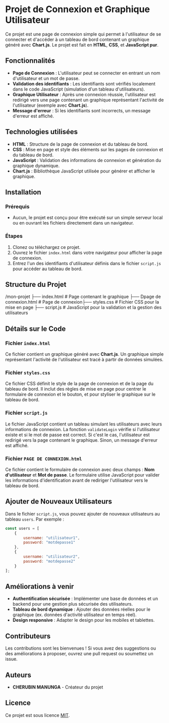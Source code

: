 # Projet de Connexion et Graphique Utilisateur

Ce projet est une page de connexion simple qui permet à l'utilisateur de se connecter et d'accéder à un tableau de bord contenant un graphique généré avec **Chart.js**. Le projet est fait en **HTML**, **CSS**, et **JavaScript pur**.

## Fonctionnalités

- **Page de Connexion** : L'utilisateur peut se connecter en entrant un nom d'utilisateur et un mot de passe.
- **Validation des identifiants** : Les identifiants sont vérifiés localement dans le code JavaScript (simulation d'un tableau d'utilisateurs).
- **Graphique Utilisateur** : Après une connexion réussie, l'utilisateur est redirigé vers une page contenant un graphique représentant l'activité de l'utilisateur (exemple avec **Chart.js**).
- **Message d'erreur** : Si les identifiants sont incorrects, un message d'erreur est affiché.

## Technologies utilisées

- **HTML** : Structure de la page de connexion et du tableau de bord.
- **CSS** : Mise en page et style des éléments sur les pages de connexion et du tableau de bord.
- **JavaScript** : Validation des informations de connexion et génération du graphique dynamique.
- **Chart.js** : Bibliothèque JavaScript utilisée pour générer et afficher le graphique.

## Installation

### Prérequis
- Aucun, le projet est conçu pour être exécuté sur un simple serveur local ou en ouvrant les fichiers directement dans un navigateur.

### Étapes

1. Clonez ou téléchargez ce projet.
2. Ouvrez le fichier `index.html` dans votre navigateur pour afficher la page de connexion.
3. Entrez l'un des identifiants d'utilisateur définis dans le fichier `script.js` pour accéder au tableau de bord.

## Structure du Projet
/mon-projet ├── index.html # Page contenant le graphique  ├── Dpage de connexion.html # Page de connexion├── styles.css # Fichier CSS pour la mise en page ├── script.js # JavaScript pour la validation et la gestion des utilisateurs


## Détails sur le Code

### Fichier `index.html`
Ce fichier contient un graphique généré avec **Chart.js**. Un graphique simple représentant l'activité de l'utilisateur est tracé à partir de données simulées.

### Fichier `styles.css`
Ce fichier CSS définit le style de la page de connexion et de la page du tableau de bord. Il inclut des règles de mise en page pour centrer le formulaire de connexion et le bouton, et pour styliser le graphique sur le tableau de bord.

### Fichier `script.js`
Le fichier JavaScript contient un tableau simulant les utilisateurs avec leurs informations de connexion. La fonction `validateLogin` vérifie si l'utilisateur existe et si le mot de passe est correct. Si c'est le cas, l'utilisateur est redirigé vers la page contenant le graphique. Sinon, un message d'erreur est affiché.

### Fichier `PAGE DE CONNEXION.html`
Ce fichier contient le formulaire de connexion avec deux champs : **Nom d'utilisateur** et **Mot de passe**. Le formulaire utilise JavaScript pour valider les informations d'identification avant de rediriger l'utilisateur vers le tableau de bord.

## Ajouter de Nouveaux Utilisateurs

Dans le fichier `script.js`, vous pouvez ajouter de nouveaux utilisateurs au tableau `users`. Par exemple :

```javascript
const users = [
    {
        username: "utilisateur1",
        password: "motdepasse1"
    },
    {
        username: "utilisateur2",
        password: "motdepasse2"
    }
];

```




## Améliorations à venir

- **Authentification sécurisée** : Implémenter une base de données et un backend pour une gestion plus sécurisée des utilisateurs.
- **Tableau de bord dynamique** : Ajouter des données réelles pour le graphique (ex. données d'activité utilisateur en temps réel).
- **Design responsive** : Adapter le design pour les mobiles et tablettes.

## Contributeurs

Les contributions sont les bienvenues ! Si vous avez des suggestions ou des améliorations à proposer, ouvrez une pull request ou soumettez un issue.

## Auteurs

- **CHERUBIN MANUNGA** - Créateur du projet

## Licence

Ce projet est sous licence [MIT](https://opensource.org/licenses/MIT).

